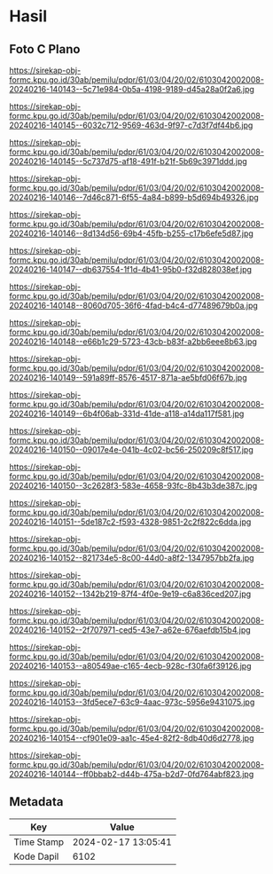 # Hasil

## Foto C Plano

https://sirekap-obj-formc.kpu.go.id/30ab/pemilu/pdpr/61/03/04/20/02/6103042002008-20240216-140143--5c71e984-0b5a-4198-9189-d45a28a0f2a6.jpg

https://sirekap-obj-formc.kpu.go.id/30ab/pemilu/pdpr/61/03/04/20/02/6103042002008-20240216-140145--6032c712-9569-463d-9f97-c7d3f7df44b6.jpg

https://sirekap-obj-formc.kpu.go.id/30ab/pemilu/pdpr/61/03/04/20/02/6103042002008-20240216-140145--5c737d75-af18-491f-b21f-5b69c3971ddd.jpg

https://sirekap-obj-formc.kpu.go.id/30ab/pemilu/pdpr/61/03/04/20/02/6103042002008-20240216-140146--7d46c871-6f55-4a84-b899-b5d694b49326.jpg

https://sirekap-obj-formc.kpu.go.id/30ab/pemilu/pdpr/61/03/04/20/02/6103042002008-20240216-140146--8d134d56-69b4-45fb-b255-c17b6efe5d87.jpg

https://sirekap-obj-formc.kpu.go.id/30ab/pemilu/pdpr/61/03/04/20/02/6103042002008-20240216-140147--db637554-1f1d-4b41-95b0-f32d828038ef.jpg

https://sirekap-obj-formc.kpu.go.id/30ab/pemilu/pdpr/61/03/04/20/02/6103042002008-20240216-140148--8060d705-36f6-4fad-b4c4-d77489679b0a.jpg

https://sirekap-obj-formc.kpu.go.id/30ab/pemilu/pdpr/61/03/04/20/02/6103042002008-20240216-140148--e66b1c29-5723-43cb-b83f-a2bb6eee8b63.jpg

https://sirekap-obj-formc.kpu.go.id/30ab/pemilu/pdpr/61/03/04/20/02/6103042002008-20240216-140149--591a89ff-8576-4517-871a-ae5bfd06f67b.jpg

https://sirekap-obj-formc.kpu.go.id/30ab/pemilu/pdpr/61/03/04/20/02/6103042002008-20240216-140149--6b4f06ab-331d-41de-a118-a14da117f581.jpg

https://sirekap-obj-formc.kpu.go.id/30ab/pemilu/pdpr/61/03/04/20/02/6103042002008-20240216-140150--09017e4e-041b-4c02-bc56-250209c8f517.jpg

https://sirekap-obj-formc.kpu.go.id/30ab/pemilu/pdpr/61/03/04/20/02/6103042002008-20240216-140150--3c2628f3-583e-4658-93fc-8b43b3de387c.jpg

https://sirekap-obj-formc.kpu.go.id/30ab/pemilu/pdpr/61/03/04/20/02/6103042002008-20240216-140151--5de187c2-f593-4328-9851-2c2f822c6dda.jpg

https://sirekap-obj-formc.kpu.go.id/30ab/pemilu/pdpr/61/03/04/20/02/6103042002008-20240216-140152--821734e5-8c00-44d0-a8f2-1347957bb2fa.jpg

https://sirekap-obj-formc.kpu.go.id/30ab/pemilu/pdpr/61/03/04/20/02/6103042002008-20240216-140152--1342b219-87f4-4f0e-9e19-c6a836ced207.jpg

https://sirekap-obj-formc.kpu.go.id/30ab/pemilu/pdpr/61/03/04/20/02/6103042002008-20240216-140152--2f707971-ced5-43e7-a62e-676aefdb15b4.jpg

https://sirekap-obj-formc.kpu.go.id/30ab/pemilu/pdpr/61/03/04/20/02/6103042002008-20240216-140153--a80549ae-c165-4ecb-928c-f30fa6f39126.jpg

https://sirekap-obj-formc.kpu.go.id/30ab/pemilu/pdpr/61/03/04/20/02/6103042002008-20240216-140153--3fd5ece7-63c9-4aac-973c-5956e9431075.jpg

https://sirekap-obj-formc.kpu.go.id/30ab/pemilu/pdpr/61/03/04/20/02/6103042002008-20240216-140154--cf901e09-aa1c-45e4-82f2-8db40d6d2778.jpg

https://sirekap-obj-formc.kpu.go.id/30ab/pemilu/pdpr/61/03/04/20/02/6103042002008-20240216-140144--ff0bbab2-d44b-475a-b2d7-0fd764abf823.jpg


## Metadata

| Key        | Value               |
| ---------- | ------------------- |
| Time Stamp | 2024-02-17 13:05:41 |
| Kode Dapil | 6102                |



